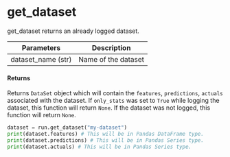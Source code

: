 # get\_dataset

get_dataset returns an already logged dataset.

| Parameters  | Description                                                                                                                                              |
| ----------- | -------------------------------------------------------------------------------------------------------------------------------------------------------- |
| dataset_name (str)|  Name of the dataset |

#### Returns

Returns `DataSet` object which will contain
the `features`, `predictions`, `actuals` associated with the dataset.
If `only_stats` was set to `True` while logging the dataset,
this function will return `None`.
If the dataset was not logged, this function will return `None`.

```python
dataset = run.get_dataset("my-dataset")
print(dataset.features) # This will be in Pandas DataFrame type.
print(dataset.predictions) # This will be in Pandas Series type.
print(dataset.actuals) # This will be in Pandas Series type.
```
